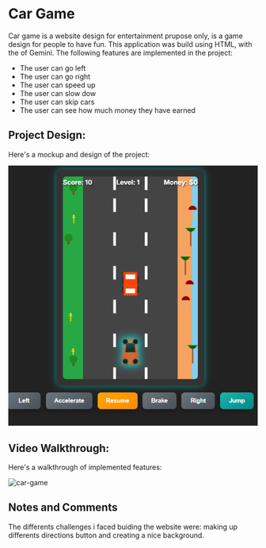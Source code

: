 # Car Game

Car game is a website design for entertainment prupose only, is a game design for people to have fun. 
This application was build using HTML, with the of Gemini.
The following features are implemented in the project:

- The user can go left
- The user can go right
- The user can  speed up
- The user can slow dow
- The user can skip cars
- The user can see how much money they have earned
  

## Project Design:

Here's a mockup and design of the project:

![car-game](./cargame.png)

## Video Walkthrough:

Here's a walkthrough of implemented features:

![car-game](./cargamewalkthrough.gif)
## Notes and Comments
The differents challenges i faced buiding the website were: making up differents directions button and  creating a nice background.

